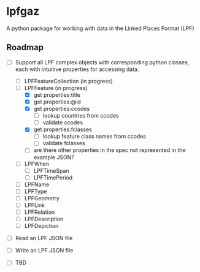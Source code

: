 # lpfgaz

A python package for working with data in the Linked Places Format (LPF)

## Roadmap

- [ ] Support all LPF complex objects with corresponding python classes, each with intuitive properties for accessing data.
    - [ ] LPFFeatureCollection (in progress)
    - [ ] LPFFeature (in progress)
        - [x] get properties:title
        - [x] get properties:@id
        - [x] get properties:ccodes
            - [ ] lookup countries from ccodes
            - [ ] validate ccodes
        - [x] get properties:fclasses
            - [ ] lookup feature class names from ccodes
            - [ ] validate fclasses
        - [ ] are there other properties in the spec not represented in the example JSON?

    - [ ] LPFWhen
        - [ ] LPFTimeSpan
        - [ ] LPFTimePeriod
    - [ ] LPFName
    - [ ] LPFType
    - [ ] LPFGeometry
    - [ ] LPFLink
    - [ ] LPFRelation
    - [ ] LPFDescription
    - [ ] LPFDepiction

- [ ] Read an LPF JSON file

- [ ] Write an LPF JSON file

- [ ] TBD


